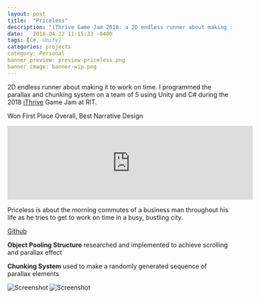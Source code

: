 ```yaml
---
layout: post
title:  "Priceless"
description: "iThrive Game Jam 2018: a 2D endless runner about making it to work on time."
date:   2018-04-22 11:15:33 -0400
tags: [C#, Unity]
categories: projects
category: Personal
banner_preview: preview-priceless.png
banner_image: banner-wip.png
---
```


2D endless runner about making it to work on time. I programmed the parallax and chunking system on a team of 5 using Unity and C# during the 2018 [iThrive](http://ithrivegames.org/) Game Jam at RIT.

Won First Place Overall, Best Narrative Design

<iframe src="https://itch.io/embed/243186" height="167" width="552" frameborder="0"></iframe>

<!--more-->

Priceless is about the morning commutes of a business man throughout his life as he tries to get to work on time in a busy, bustling city. 

[Github](https://github.com/DakotaHerold/FindTheKindJam2018)

**Object Pooling Structure** researched and implemented to achieve scrolling and parallax effect

**Chunking System** used to make a randomly generated sequence of parallax elements

![Screenshot]({{site.url}}/media/Jam/pricelessScreenshot.png)
![Screenshot]({{site.url}}/media/Jam/Priceless_RIT001.png)


